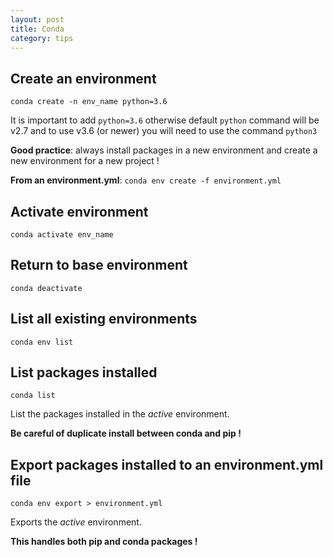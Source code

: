 ```yaml
---
layout: post
title: Conda
category: tips
---
```


## Create an environment

`conda create -n env_name python=3.6`

It is important to add `python=3.6` otherwise default `python` command will be v2.7 and to use v3.6 (or newer) you will need to use the command `python3`

**Good practice**: always install packages in a new environment and create a new environment for a new project !

**From an environment.yml**: `conda env create -f environment.yml`

## Activate environment

`conda activate env_name`

## Return to base environment

`conda deactivate`

## List all existing environments

`conda env list`

## List packages installed

`conda list`

List the packages installed in the *active* environment.

**Be careful of duplicate install between conda and pip !**

## Export packages installed to an environment.yml file

`conda env export > environment.yml`

Exports the *active* environment.

**This handles both pip and conda packages !**

